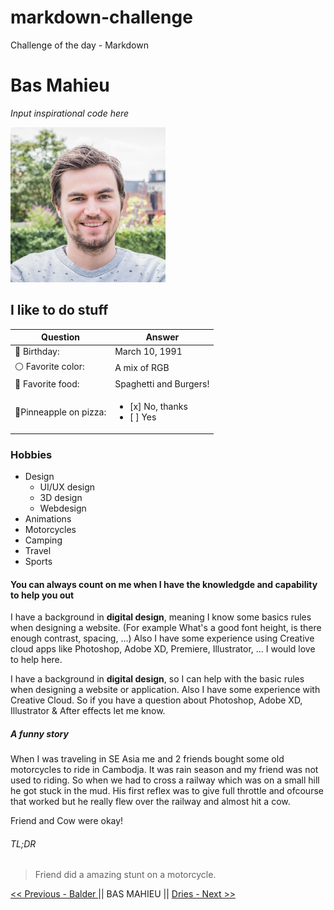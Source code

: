 # markdown-challenge
Challenge of the day - Markdown



# Bas Mahieu 

*Input inspirational code here*

![alt text](assets/profile_v1.png)


## I like to do stuff

Question | Answer
------------ | -------------
:calendar: Birthday: | March 10, 1991
:white_circle: Favorite color:| A mix of RGB
:fork_and_knife: Favorite food: | Spaghetti and Burgers!
:pizza:Pinneapple on pizza: | <ul><li>[x] No, thanks</li><li>[ ] Yes</li></ul>

### Hobbies

* Design
    * UI/UX design
    * 3D design
    * Webdesign
* Animations
* Motorcycles
* Camping
* Travel
* Sports




#### You can always count on me when I have the knowledgde and capability to help you out

I have a background in **digital design**, meaning I know some basics rules when designing a website.
(For example What's a good font height, is there enough contrast, spacing, ...) 
Also I have some experience using Creative cloud apps like Photoshop, Adobe XD, Premiere, Illustrator, ...
I would love to help here.

I have a background in **digital design**, so I can help with the basic rules when designing a website or application.
Also I have some experience with Creative Cloud. So if you have a question about Photoshop, Adobe XD, Illustrator & After effects let me know. 


##### A funny story

When I was traveling in SE Asia me and 2 friends bought some old motorcycles to ride in Cambodja.
It was rain season and my friend was not used to riding. So when we had to cross a railway which was on a small hill he got stuck in the mud. His first reflex was to give full throttle and ofcourse that worked but he really flew over the railway and almost hit a cow. 

Friend and Cow were okay!

###### TL;DR
> Friend did a amazing stunt on a motorcycle.



[ << Previous - Balder ](http://github.com) || BAS MAHIEU || [ Dries - Next >> ](https://github.com/DriesDD/markdown-challenge/blob/master/README.md)
